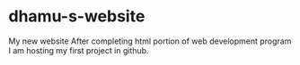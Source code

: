 # dhamu-s-website
My new website
After completing html portion of web development program I am hosting my first project in github.
